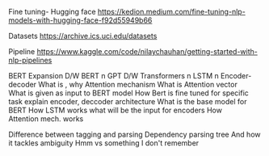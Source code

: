 Fine tuning- Hugging face
https://kedion.medium.com/fine-tuning-nlp-models-with-hugging-face-f92d55949b66

Datasets
https://archive.ics.uci.edu/datasets

Pipeline
https://www.kaggle.com/code/nilaychauhan/getting-started-with-nlp-pipelines

BERT Expansion 
D/W  BERT n GPT 
D/W  Transformers n LSTM n Encoder-decoder 
What is , why Attention mechanism 
What is Attention vector  
What is given as input to BERT model 
How Bert is fine tuned for specific task 
explain encoder, deccoder architecture 
What is the base model for BERT 
How LSTM works 
what will be the input for encoders 
How Attention mech. works

Difference between tagging and parsing
Dependency parsing tree
And how it tackles ambiguity
Hmm vs something I don't remember
